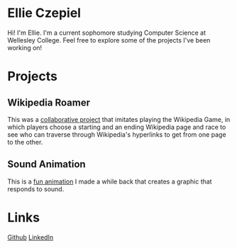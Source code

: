 # Ellie Czepiel
Hi!  I'm Ellie.  I'm a current sophomore studying Computer Science at Wellesley College.  Feel free to explore some of the projects I've been working on!

# Projects

## Wikipedia Roamer
This was a [collaborative project](https://eczeps.github.io/WikipediaRoamer/) that imitates playing the Wikipedia Game, in which players choose a starting and an ending Wikipedia page and race to see who can traverse through Wikipedia's hyperlinks to get from one page to the other.

## Sound Animation
This is a [fun animation](https://eczeps.github.io/sound_animation/) I made a while back that creates a graphic that responds to sound.

# Links
[Github](https://github.com/eczeps)
[LinkedIn](https://www.linkedin.com/in/ellie-czepiel/)
